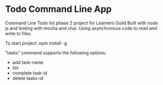 # Todo Command Line App
Command Line Todo list phase 2 project for Learners Guild
Built with node js and testing with mocha and chai. Using asynchronous code to read and write to files.

To start project:
npm install -g

"tasks" command supports the following options:

* add task-name
* list
* complete task-id
* delete tasks-id